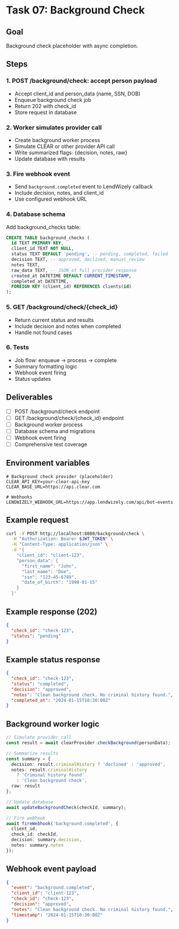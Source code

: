 # Task 07: Background Check

## Goal
Background check placeholder with async completion.

## Steps

### 1. POST /background/check: accept person payload
- Accept client_id and person_data (name, SSN, DOB)
- Enqueue background check job
- Return 202 with check_id
- Store request in database

### 2. Worker simulates provider call
- Create background worker process
- Simulate CLEAR or other provider API call
- Write summarized flags: {decision, notes, raw}
- Update database with results

### 3. Fire webhook event
- Send `background.completed` event to LendWizely callback
- Include decision, notes, and client_id
- Use configured webhook URL

### 4. Database schema
Add background_checks table:
```sql
CREATE TABLE background_checks (
  id TEXT PRIMARY KEY,
  client_id TEXT NOT NULL,
  status TEXT DEFAULT 'pending', -- pending, completed, failed
  decision TEXT, -- approved, declined, manual_review
  notes TEXT,
  raw_data TEXT, -- JSON of full provider response
  created_at DATETIME DEFAULT CURRENT_TIMESTAMP,
  completed_at DATETIME,
  FOREIGN KEY (client_id) REFERENCES clients(id)
);
```

### 5. GET /background/check/{check_id}
- Return current status and results
- Include decision and notes when completed
- Handle not found cases

### 6. Tests
- Job flow: enqueue → process → complete
- Summary formatting logic
- Webhook event firing
- Status updates

## Deliverables
- [ ] POST /background/check endpoint
- [ ] GET /background/check/{check_id} endpoint
- [ ] Background worker process
- [ ] Database schema and migrations
- [ ] Webhook event firing
- [ ] Comprehensive test coverage

## Environment variables
```env
# Background check provider (placeholder)
CLEAR_API_KEY=your-clear-api-key
CLEAR_BASE_URL=https://api.clear.com

# Webhooks
LENDWIZELY_WEBHOOK_URL=https://app.lendwizely.com/api/bot-events
```

## Example request
```bash
curl -X POST http://localhost:8080/background/check \
  -H "Authorization: Bearer $JWT_TOKEN" \
  -H "Content-Type: application/json" \
  -d '{
    "client_id": "client-123",
    "person_data": {
      "first_name": "John",
      "last_name": "Doe",
      "ssn": "123-45-6789",
      "date_of_birth": "1990-01-15"
    }
  }'
```

## Example response (202)
```json
{
  "check_id": "check-123",
  "status": "pending"
}
```

## Example status response
```json
{
  "check_id": "check-123",
  "status": "completed",
  "decision": "approved",
  "notes": "Clean background check. No criminal history found.",
  "completed_at": "2024-01-15T10:30:00Z"
}
```

## Background worker logic
```typescript
// Simulate provider call
const result = await clearProvider.checkBackground(personData);

// Summarize results
const summary = {
  decision: result.criminalHistory ? 'declined' : 'approved',
  notes: result.criminalHistory 
    ? 'Criminal history found' 
    : 'Clean background check',
  raw: result
};

// Update database
await updateBackgroundCheck(checkId, summary);

// Fire webhook
await fireWebhook('background.completed', {
  client_id,
  check_id: checkId,
  decision: summary.decision,
  notes: summary.notes
});
```

## Webhook event payload
```json
{
  "event": "background.completed",
  "client_id": "client-123",
  "check_id": "check-123",
  "decision": "approved",
  "notes": "Clean background check. No criminal history found.",
  "timestamp": "2024-01-15T10:30:00Z"
}
```